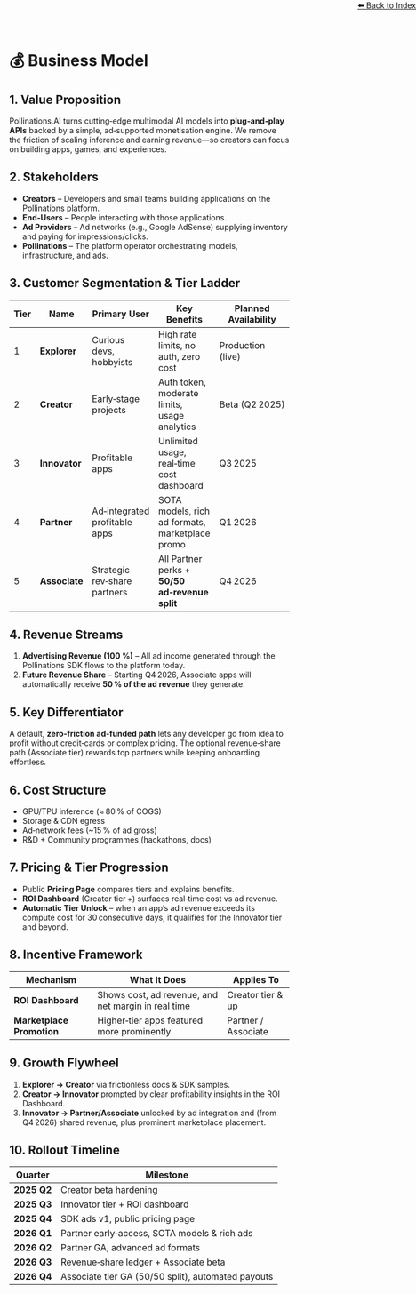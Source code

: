 <div style="text-align: right; position: absolute; top: 0; right: 0;">
<a href="/10">⬅️ Back to Index</a>
</div>

# 💰 **Business Model**

## 1. Value Proposition

Pollinations.AI turns cutting‑edge multimodal AI models into **plug‑and‑play APIs** backed by a simple, ad‑supported monetisation engine. We remove the friction of scaling inference and earning revenue—so creators can focus on building apps, games, and experiences.

## 2. Stakeholders

* **Creators** – Developers and small teams building applications on the Pollinations platform.
* **End‑Users** – People interacting with those applications.
* **Ad Providers** – Ad networks (e.g., Google AdSense) supplying inventory and paying for impressions/clicks.
* **Pollinations** – The platform operator orchestrating models, infrastructure, and ads.

## 3. Customer Segmentation & Tier Ladder

| Tier | Name          | Primary User                  | Key Benefits                                    | Planned Availability |
| ---- | ------------- | ----------------------------- | ----------------------------------------------- | -------------------- |
| 1    | **Explorer**  | Curious devs, hobbyists       | High rate limits, no auth, zero cost            | Production (live)    |
| 2    | **Creator**   | Early‑stage projects          | Auth token, moderate limits, usage analytics    | Beta (Q2 2025)       |
| 3    | **Innovator** | Profitable apps               | Unlimited usage, real‑time cost dashboard       | Q3 2025              |
| 4    | **Partner**   | Ad‑integrated profitable apps | SOTA models, rich ad formats, marketplace promo | Q1 2026              |
| 5    | **Associate** | Strategic rev‑share partners  | All Partner perks + **50/50 ad‑revenue split**  | Q4 2026              |

## 4. Revenue Streams

1. **Advertising Revenue (100 %)** – All ad income generated through the Pollinations SDK flows to the platform today.
2. **Future Revenue Share** – Starting Q4 2026, Associate apps will automatically receive **50 % of the ad revenue** they generate.

## 5. Key Differentiator

A default, **zero‑friction ad‑funded path** lets any developer go from idea to profit without credit‑cards or complex pricing. The optional revenue‑share path (Associate tier) rewards top partners while keeping onboarding effortless.

## 6. Cost Structure

* GPU/TPU inference (≈ 80 % of COGS)
* Storage & CDN egress
* Ad‑network fees (\~15 % of ad gross)
* R\&D + Community programmes (hackathons, docs)

## 7. Pricing & Tier Progression

* Public **Pricing Page** compares tiers and explains benefits.
* **ROI Dashboard** (Creator tier +) surfaces real‑time cost vs ad revenue.
* **Automatic Tier Unlock** – when an app’s ad revenue exceeds its compute cost for 30 consecutive days, it qualifies for the Innovator tier and beyond.

## 8. Incentive Framework

| Mechanism                 | What It Does                                        | Applies To          |
| ------------------------- | --------------------------------------------------- | ------------------- |
| **ROI Dashboard**         | Shows cost, ad revenue, and net margin in real time | Creator tier & up   |
| **Marketplace Promotion** | Higher‑tier apps featured more prominently          | Partner / Associate |

## 9. Growth Flywheel

1. **Explorer → Creator** via frictionless docs & SDK samples.
2. **Creator → Innovator** prompted by clear profitability insights in the ROI Dashboard.
3. **Innovator → Partner/Associate** unlocked by ad integration and (from Q4 2026) shared revenue, plus prominent marketplace placement.

## 10. Rollout Timeline

| Quarter     | Milestone                                          |
| ----------- | -------------------------------------------------- |
| **2025 Q2** | Creator beta hardening                             |
| **2025 Q3** | Innovator tier + ROI dashboard                     |
| **2025 Q4** | SDK ads v1, public pricing page                    |
| **2026 Q1** | Partner early‑access, SOTA models & rich ads       |
| **2026 Q2** | Partner GA, advanced ad formats                    |
| **2026 Q3** | Revenue‑share ledger + Associate beta              |
| **2026 Q4** | Associate tier GA (50/50 split), automated payouts |

